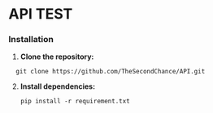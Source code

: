 # API TEST

### Installation  

1. **Clone the repository:**  

 ```
   git clone https://github.com/TheSecondChance/API.git
   ```  

2. **Install dependencies:**  

    ```
    pip install -r requirement.txt
    ```

